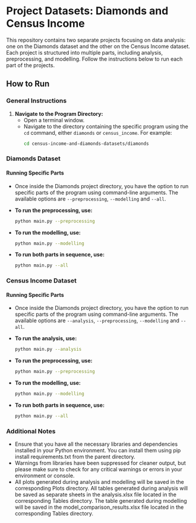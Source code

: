 # Project Datasets: Diamonds and Census Income

This repository contains two separate projects focusing on data analysis: one on the Diamonds dataset and the other on the Census Income dataset. Each project is structured into multiple parts, including analysis, preprocessing, and modelling. Follow the instructions below to run each part of the projects.

## How to Run

### General Instructions
1. **Navigate to the Program Directory:**
   - Open a terminal window.
   - Navigate to the directory containing the specific program using the `cd` command, either `diamonds` or `census_income`. For example:
     ```bash
     cd census-income-and-diamonds-datasets/diamonds
     ```

### Diamonds Dataset

#### Running Specific Parts
- Once inside the Diamonds project directory, you have the option to run specific parts of the program using command-line arguments. The available options are `--preprocessing`, `--modelling` and `--all`.

- **To run the preprocessing, use:**
  ```bash
  python main.py --preprocessing

- **To run the modelling, use:**
  ```bash
  python main.py --modelling

- **To run both parts in sequence, use:**
  ```bash
  python main.py --all

### Census Income Dataset

#### Running Specific Parts
- Once inside the Diamonds project directory, you have the option to run specific parts of the program using command-line arguments. The available options are `--analysis`, `--preprocessing`, `--modelling` and `--all`.

- **To run the analysis, use:**
  ```bash
  python main.py --analysis

- **To run the preprocessing, use:**
  ```bash
  python main.py --preprocessing

- **To run the modelling, use:**
  ```bash
  python main.py --modelling

- **To run both parts in sequence, use:**
  ```bash
  python main.py --all

### Additional Notes

- Ensure that you have all the necessary libraries and dependencies installed in your Python environment. You can install them using pip install requirements.txt from the parent directory.
- Warnings from libraries have been suppressed for cleaner output, but please make sure to check for any critical warnings or errors in your environment or console.
- All plots generated during analysis and modelling will be saved in the corresponding Plots directory.
All tables generated during analysis will be saved as separate sheets in the analysis.xlsx file located in the corresponding Tables directory.
The table generated during modelling will be saved in the model_comparison_results.xlsx file located in the corresponding Tables directory.